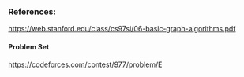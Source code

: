 ### References:

https://web.stanford.edu/class/cs97si/06-basic-graph-algorithms.pdf

#### Problem Set

https://codeforces.com/contest/977/problem/E

